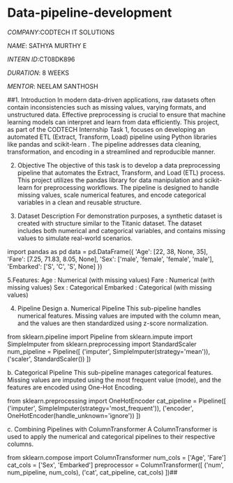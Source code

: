 # Data-pipeline-development

*COMPANY*:CODTECH IT SOLUTIONS

*NAME*: SATHYA MURTHY E

*INTERN ID*:CT08DK896

*DURATION*: 8 WEEKS

*MENTOR*: NEELAM SANTHOSH


##1. Introduction
In modern data-driven applications, raw datasets often contain inconsistencies such as missing values,
varying formats, and unstructured data. Effective preprocessing is crucial to ensure that machine
learning models can interpret and learn from data efficiently. This project, as part of the CODTECH
Internship Task 1, focuses on developing an automated ETL (Extract, Transform, Load) pipeline using
Python libraries like pandas and scikit-learn . The pipeline addresses data cleaning,
transformation, and encoding in a streamlined and reproducible manner.


2. Objective
The objective of this task is to develop a data preprocessing pipeline that automates the Extract,
Transform, and Load (ETL) process. This project utilizes the pandas library for data manipulation and
scikit-learn for preprocessing workflows. The pipeline is designed to handle missing values, scale
numerical features, and encode categorical variables in a clean and reusable structure.


4. Dataset Description
For demonstration purposes, a synthetic dataset is created with structure similar to the Titanic dataset.
The dataset includes both numerical and categorical variables, and contains missing values to simulate
real-world scenarios.

import pandas as pd
data = pd.DataFrame({
'Age': [22, 38, None, 35],
'Fare': [7.25, 71.83, 8.05, None],
'Sex': ['male', 'female', 'female', 'male'],
'Embarked': ['S', 'C', 'S', None]
})

5.Features:
Age : Numerical (with missing values)
Fare : Numerical (with missing values)
Sex : Categorical
Embarked : Categorical (with missing values)


4. Pipeline Design
a. Numerical Pipeline
This sub-pipeline handles numerical features. Missing values are imputed with the column mean, and
the values are then standardized using z-score normalization.

from sklearn.pipeline import Pipeline
from sklearn.impute import SimpleImputer
from sklearn.preprocessing import StandardScaler
num_pipeline = Pipeline([
('imputer', SimpleImputer(strategy='mean')),
('scaler', StandardScaler())
])

b. Categorical Pipeline
This sub-pipeline manages categorical features. Missing values are imputed using the most frequent
value (mode), and the features are encoded using One-Hot Encoding.

from sklearn.preprocessing import OneHotEncoder
cat_pipeline = Pipeline([
('imputer', SimpleImputer(strategy='most_frequent')),
('encoder', OneHotEncoder(handle_unknown='ignore'))
])

c. Combining Pipelines with ColumnTransformer
A ColumnTransformer is used to apply the numerical and categorical pipelines to their respective
columns.

from sklearn.compose import ColumnTransformer
num_cols = ['Age', 'Fare']
cat_cols = ['Sex', 'Embarked']
preprocessor = ColumnTransformer([
('num', num_pipeline, num_cols),
('cat', cat_pipeline, cat_cols)
])##
